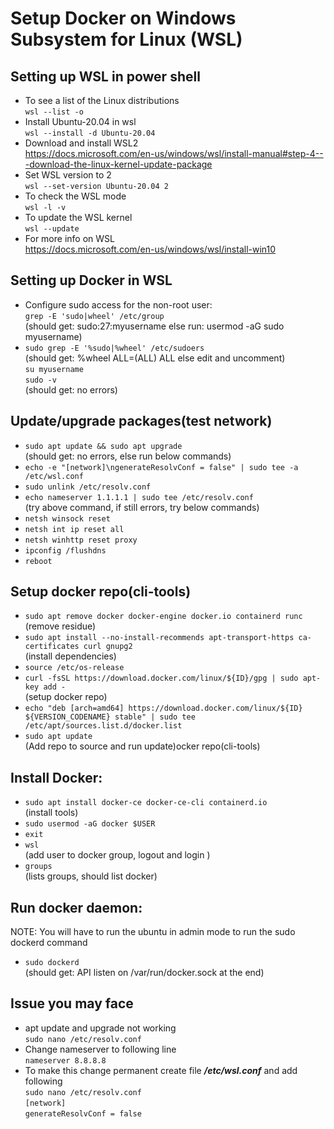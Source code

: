 # Setup Docker on Windows Subsystem for Linux (WSL)
## Setting up WSL in power shell
- To see a list of the Linux distributions <br>
`wsl --list -o`<br>
- Install Ubuntu-20.04 in wsl <br>
`wsl --install -d Ubuntu-20.04` <br>
- Download and install WSL2<br>
https://docs.microsoft.com/en-us/windows/wsl/install-manual#step-4---download-the-linux-kernel-update-package<br>
- Set WSL version to 2 <br>
`wsl --set-version Ubuntu-20.04 2` <br>
- To check the WSL mode <br>
`wsl -l -v`<br>
- To update the WSL kernel <br>
      `wsl --update` <br>
- For more info on WSL<br>
https://docs.microsoft.com/en-us/windows/wsl/install-win10<br>

## Setting up Docker in WSL
- Configure sudo access for the non-root user:<br>
`grep -E 'sudo|wheel' /etc/group`<br>
(should get: sudo:27:myusername else run: usermod -aG sudo myusername)<br>
- `sudo grep -E '%sudo|%wheel' /etc/sudoers`<br>
(should get: %wheel ALL=(ALL) ALL else edit and uncomment)<br>
`su myusername`<br>
`sudo -v`<br>
(should get: no errors)<br>

## Update/upgrade packages(test network)
- `sudo apt update && sudo apt upgrade`<br>
(should get: no errors, else run below commands)<br>
- `echo -e "[network]\ngenerateResolvConf = false" | sudo tee -a /etc/wsl.conf`<br>
- `sudo unlink /etc/resolv.conf`<br>
- `echo nameserver 1.1.1.1 | sudo tee /etc/resolv.conf`<br>
(try above command, if still errors, try below commands)<br>
- `netsh winsock reset`<br>
- `netsh int ip reset all`<br>
- `netsh winhttp reset proxy`<br>
- `ipconfig /flushdns`<br>
- `reboot`<br>

## Setup docker repo(cli-tools)
- `sudo apt remove docker docker-engine docker.io containerd runc`<br>
(remove residue)<br>
- `sudo apt install --no-install-recommends apt-transport-https ca-certificates curl gnupg2`<br>
(install dependencies)<br>
- `source /etc/os-release`<br>
- `curl -fsSL https://download.docker.com/linux/${ID}/gpg | sudo apt-key add -`<br>
(setup docker repo)<br>
- `echo "deb [arch=amd64] https://download.docker.com/linux/${ID} ${VERSION_CODENAME} stable" | sudo tee /etc/apt/sources.list.d/docker.list`<br>
- `sudo apt update`<br>
(Add repo to source and run update)ocker repo(cli-tools)<br>

##  Install Docker:
- `sudo apt install docker-ce docker-ce-cli containerd.io`<br>
(install tools)<br>
- `sudo usermod -aG docker $USER`<br>
- `exit`<br>
- `wsl`<br>
(add user to docker group, logout and login )<br>
- `groups`<br>
(lists groups, should list docker)<br>

## Run docker daemon:
NOTE: You will have to run the ubuntu in admin mode to run the sudo dockerd command<br>
- `sudo dockerd`<br>
(should get: API listen on /var/run/docker.sock at the end)<br>

## Issue you may face
- apt update and upgrade not working<br>
`sudo nano /etc/resolv.conf`<br>
- Change nameserver to following line<br>
`nameserver 8.8.8.8`<br>
- To make this change permanent create file **_/etc/wsl.conf_** and add following<br>
`sudo nano /etc/resolv.conf`<br>
`[network]`<br>
`generateResolvConf = false`<br>




